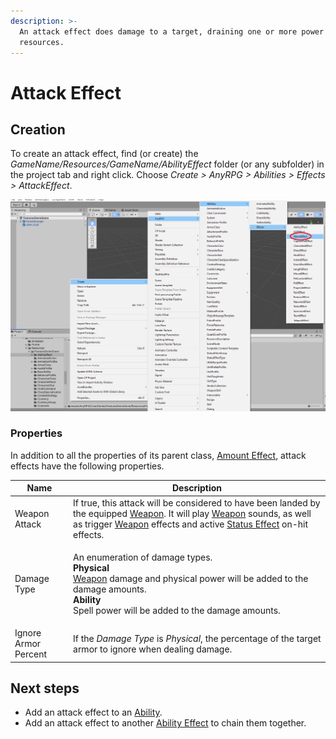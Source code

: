 ```yaml
---
description: >-
  An attack effect does damage to a target, draining one or more power
  resources.
---
```


# Attack Effect

## Creation

To create an attack effect, find (or create) the _GameName/Resources/GameName/AbilityEffect_ folder (or any subfolder) in the project tab and right click.  Choose _Create > AnyRPG > Abilities > Effects > AttackEffect_.

![](<../../.gitbook/assets/image (3).png>)

### Properties

In addition to all the properties of its parent class, [Amount Effect](./#amount-effect-properties), attack effects have the following properties.

| Name                 | Description                                                                                                                                                                                                                                                                       |
| -------------------- | --------------------------------------------------------------------------------------------------------------------------------------------------------------------------------------------------------------------------------------------------------------------------------- |
| Weapon Attack        | If true, this attack will be considered to have been landed by the equipped [Weapon](../items/weapon.md).  It will play [Weapon](../items/weapon.md) sounds, as well as trigger [Weapon](../items/weapon.md) effects and active [Status Effect](status-effect.md) on-hit effects. |
| Damage Type          | <p>An enumeration of damage types.<br><strong>Physical</strong><br><a href="../items/weapon.md">Weapon</a> damage and physical power will be added to the damage amounts.<br><strong>Ability</strong><br>Spell power will be added to the damage amounts.</p>                     |
| Ignore Armor Percent | If the _Damage Type_ is _Physical_, the percentage of the target armor to ignore when dealing damage.                                                                                                                                                                             |

## Next steps

* Add an attack effect to an [Ability](../abilities/).
* Add an attack effect to another [Ability Effect](./) to chain them together.

